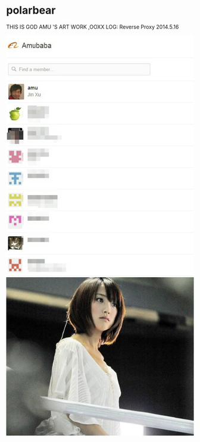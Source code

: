 polarbear
====================================
THIS IS GOD AMU 'S  ART WORK ,OOXX
LOG: Reverse Proxy  2014.5.16

<img src="https://github.com/tracythink/polarbear/blob/master/vector_/tmp/AMUB.jpg?raw=true" />
<img src="https://github.com/tracythink/polarbear/blob/master/guoj.jpg?raw=true" />